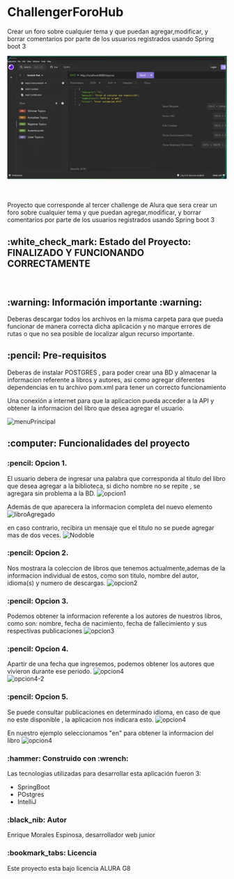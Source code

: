 # ChallengerForoHub
Crear un foro sobre cualquier tema y que puedan agregar,modificar, y borrar comentarios por parte de los usuarios registrados usando Spring boot 3

<img src="/pantallaPrincipal.png">



<br><br>
Proyecto que corresponde al tercer challenge de Alura que sera crear un foro sobre cualquier tema y que puedan agregar,modificar, y borrar comentarios por parte de los usuarios registrados usando Spring boot 3
<br>

<h2> :white_check_mark: Estado del Proyecto: FINALIZADO Y FUNCIONANDO CORRECTAMENTE </h2>
<br>
<h2> :warning: Información importante :warning:</h2>
 Deberas descargar todos los archivos en la misma carpeta para que pueda funcionar de manera correcta dicha aplicación  y no marque errores de rutas o que no sea posible de localizar algun recurso importante. 
 

<br>

<h2> :pencil: Pre-requisitos </h2>
Deberas de instalar POSTGRES , para poder crear una BD y almacenar la informacion referente a libros y autores, asi como agregar diferentes dependencias en tu archivo pom.xml para tener un correcto funcionamiento 

Una conexión a internet para que la aplicacion pueda acceder a la API y obtener la informacion del libro que desea agregar el usuario.

<img src="/aplicaciones.png" alt="menuPrincipal">



<h2> :computer: Funcionalidades del proyecto </h2>


<h3>:pencil: Opcion 1.</h3> El usuario debera de ingresar una palabra que corresponda al titulo del libro 
que desea agregar a la biblioteca, si dicho nombre no se repite , se agregara sin problema
a la BD.
<img src="/opcion1.png" alt="opcion1">

Además de que aparecera la informacion completa del nuevo elemento
<img src="/libroAgregado.png" alt="libroAgregado">

en caso contrario, recibira un mensaje que el titulo no se puede agregar mas de
dos veces.
<img src="/NoagregarDoble.png" alt="Nodoble">

<h3>:pencil: Opcion 2.</h3> Nos mostrara la coleccion de libros que tenemos actualmente,ademas
de la informacion individual de estos, como son titulo, nombre del autor, idioma(s)
y numero de descargas.
<img src="/informacionLibros.png" alt="opcion2">

<h3>:pencil: Opcion 3.</h3> Podemos obtener la informacion referente a los autores de nuestros libros, como
son: nombre, fecha de nacimiento, fecha de fallecimiento y sus respectivas publicaciones
<img src="/datosAutor.png" alt="opcion3">

<h3>:pencil: Opcion 4.</h3> Apartir de una fecha que ingresemos, podemos obtener los autores que vivieron 
durante ese periodo.
<img src="/fechaNacimiento.png" alt="opcion4">
<br>
<img src="/fechaNacimientoDos.png" alt="opcion4-2">

<h3>:pencil: Opcion 5.</h3> Se puede consultar publicaciones en determinado idioma, en caso de que no
este disponible , la aplicacion nos indicara esto.
<img src="/idiomaNOdisponible.png" alt="opcion4">

En nuestro ejemplo seleccionamos "en" para obtener la informacion del libro
<img src="/opcion5.png" alt="opcion4">


<h3> :hammer: Construido con :wrench: </h3>
Las tecnologias utilizadas para desarrollar esta aplicación fueron 3:
<ul>
 <li> SpringBoot</li>
 <li> POstgres</li>
 <li> IntelliJ</li>
</ul>

<h3> :black_nib: Autor</h3>
Enrique Morales Espinosa, desarrollador web junior 

<h3> :bookmark_tabs: Licencia</h3>
Este proyecto esta bajo licencia ALURA G8


